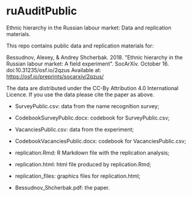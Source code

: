 # ruAuditPublic
Ethnic hierarchy in the Russian labour market: Data and replication materials.

This repo contains public data and replication materials for:

Bessudnov, Alexey, & Andrey Shcherbak. 2018. "Ethnic hierarchy in the Russian labour market: A field experiment". SocArXiv. October 16. doi:10.31235/osf.io/2qzus
Available at: https://osf.io/preprints/socarxiv/2qzus/

The data are distributed under the CC-By Attribution 4.0 International Licence. If you use the data please cite the paper as above. 

- SurveyPublic.csv: data from the name recognition survey;

- CodebookSurveyPublic.docx: codebook for SurveyPublic.csv;

- VacanciesPublic.csv: data from the experiment;

- CodebookVacanciesPublic.docx: codebook for VacanciesPublic.csv;

- replication.Rmd: R Markdown file with the replication analysis;

- replication.html: html file produced by replication.Rmd;

- replication_files: graphics files for replication.html;

- Bessudnov_Shcherbak.pdf: the paper.
